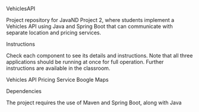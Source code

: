 VehiclesAPI

Project repository for JavaND Project 2, where students implement a Vehicles API using Java and Spring Boot that can communicate with separate location and pricing services.

Instructions

Check each component to see its details and instructions. Note that all three applications should be running at once for full operation. Further instructions are available in the classroom.

Vehicles API
Pricing Service
Boogle Maps

Dependencies

The project requires the use of Maven and Spring Boot, along with Java 